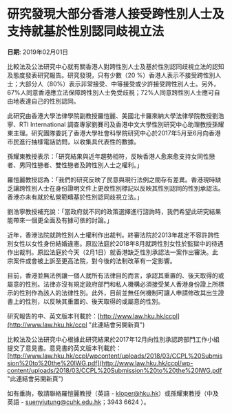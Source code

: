 # 研究發現大部分香港人接受跨性別人士及支持就基於性別認同歧視立法

**日期**: 2019年02月01日

比較法及公法研究中心就有關香港人對跨性別人士及基於性別認同歧視立法的認知及態度發表研究報告。研究發現，只有少數（20 %）香港人表示不接受跨性別人士；大部分人（80%）表示非常接受、中等接受或少許接受跨性別人士。另外，67%人同意香港應立法保障跨性別人士免受歧視；72%人同意跨性別人士應可自由地表達自己的性別認同。

此研究由香港大學法律學院副教授羅愷麗、美國北卡羅來納大學法律學院教授劉浩寧、RTI International 調查專家劉賽司及香港中文大學性別研究中心助理教授孫耀東主理。研究團隊委託了香港大學社會科學院研究中心於2017年5月至6月向香港市民進行抽樣電話訪問，以收集具代表性的數據。

孫耀東教授表示：「研究結果與近年趨勢相符，反映香港人愈來愈支持女同性戀者、男同性戀者、雙性戀者及跨性別人士之權利。」

羅愷麗教授認為：「我們的研究反映了民意與現行法例之間存有差異。香港現時缺乏讓跨性別人士在身份證明文件上更改性別標記以反映其性別認同的性別承認法。香港亦未有就於私營範疇基於性別認同歧視立法。」

劉浩寧教授補充說：「當政府就不同的政策選擇進行諮詢時，我們希望此研究結果能帶來一個更全面及有據可依的討論。」

近年，香港法院就跨性別人士權利作出裁判。終審法院於2013年裁定不容許跨性別女性以女性身份結婚違憲。原訟法庭於2018年8月就跨性別女性於監獄中的待遇作出裁判。原訟法庭於今天（2月1日）就香港缺乏性別承認法一案作出審決。此宗案件或會被上訴至更高法院，對今後的法制改革有一定影響。

目前，香港並無法例讓一個人就所有法律目的而言，承認其重置的、後天取得的或屬意的性別。法律亦沒有規定政府部門和私人機構必須接受某人香港身份證上所標示的性別作為該人的法律性別。此外，目前並無任何機制可讓人申請修改其出生證書上的性別，以反映其重置的、後天取得的或屬意的性別。

研究報告的中、英文版本刊載於：[http://www.law.hku.hk/ccpl](http://www.law.hku.hk/ccpl "此連結會另開新頁")

比較法及公法研究中心根據此研究結果於2017年12月向性別承認跨部門工作小組提交了意見書。意見書的英文版本刊載於：[http://www.law.hku.hk/ccpl/wpcontent/uploads/2018/03/CCPL%20Submission%20to%20the%20IWG.pdf](http://www.law.hku.hk/ccpl/wp-content/uploads/2018/03/CCPL%20Submission%20to%20the%20IWG.pdf "此連結會另開新頁")

如有垂詢，敬請聯絡羅愷麗教授（英語 - kloper@hku.hk）或孫耀東教授（中及英語 - suenyiutung@cuhk.edu.hk；3943 6624 ）。